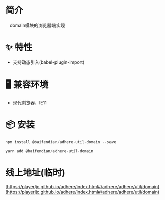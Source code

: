 # 简介
&ensp;&ensp;domain模块的浏览器端实现

# ✨ 特性
- 支持动态引入(babel-plugin-import)

# 🖥 兼容环境
- 现代浏览器，IE11

# 📦 安装
```javascript
npm install @baifendian/adhere-util-domain --save
``` 

```javascript
yarn add @baifendian/adhere-util-domain
```

# 线上地址(临时)
[https://playerljc.github.io/adhere/index.html#/adhere/adhere/util/domain](https://playerljc.github.io/adhere/index.html#/adhere/adhere/util/domain)

